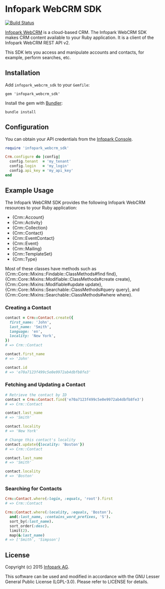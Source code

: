 # Infopark WebCRM SDK

[![Build Status](https://travis-ci.org/infopark/webcrm_sdk.svg?branch=master)](https://travis-ci.org/infopark/webcrm_sdk)

[Infopark WebCRM](https://infopark.com/) is a cloud-based CRM.
The Infopark WebCRM SDK makes CRM content available to your Ruby application.
It is a client of the Infopark WebCRM REST API v2.

This SDK lets you access and manipulate accounts and contacts, for example, perform searches, etc.

## Installation

Add `infopark_webcrm_sdk` to your `Gemfile`:

    gem 'infopark_webcrm_sdk'

Install the gem with [Bundler](http://bundler.io/):

    bundle install

## Configuration

You can obtain your API credentials from the [Infopark Console](https://console.infopark.net/).

```ruby
require 'infopark_webcrm_sdk'

Crm.configure do |config|
  config.tenant  = 'my_tenant'
  config.login   = 'my_login'
  config.api_key = 'my_api_key'
end
```

## Example Usage

The Infopark WebCRM SDK provides the following Infopark WebCRM resources to your Ruby application:

* {Crm::Account}
* {Crm::Activity}
* {Crm::Collection}
* {Crm::Contact}
* {Crm::EventContact}
* {Crm::Event}
* {Crm::Mailing}
* {Crm::TemplateSet}
* {Crm::Type}

Most of these classes have methods such as {Crm::Core::Mixins::Findable::ClassMethods#find find}, {Crm::Core::Mixins::Modifiable::ClassMethods#create create}, {Crm::Core::Mixins::Modifiable#update update}, {Crm::Core::Mixins::Searchable::ClassMethods#query query}, and {Crm::Core::Mixins::Searchable::ClassMethods#where where}.

### Creating a Contact

```ruby
contact = Crm::Contact.create({
  first_name: 'John',
  last_name: 'Smith',
  language: 'en',
  locality: 'New York',
})
# => Crm::Contact

contact.first_name
# => 'John'

contact.id
# => 'e70a7123f499c5e0e9972ab4dbfb8fe3'
```

### Fetching and Updating a Contact

```ruby
# Retrieve the contact by ID
contact = Crm::Contact.find('e70a7123f499c5e0e9972ab4dbfb8fe3')
# => Crm::Contact

contact.last_name
# => 'Smith'

contact.locality
# => 'New York'

# Change this contact's locality
contact.update({locality: 'Boston'})
# => Crm::Contact

contact.last_name
# => 'Smith'

contact.locality
# => 'Boston'
```

### Searching for Contacts

```ruby
Crm::Contact.where(:login, :equals, 'root').first
# => Crm::Contact

Crm::Contact.where(:locality, :equals, 'Boston').
  and(:last_name, :contains_word_prefixes, 'S').
  sort_by(:last_name).
  sort_order(:desc).
  limit(2).
  map(&:last_name)
# => ['Smith', 'Simpson']
```

## License

Copyright (c) 2015 [Infopark AG](https://infopark.com).

This software can be used and modified in accordance with the GNU Lesser General Public License
(LGPL-3.0). Please refer to LICENSE for details.
